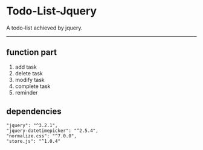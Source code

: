 # Todo-List-Jquery

A todo-list achieved by jquery.

***
## function part

1. add task
2. delete task
3. modify task
4. complete task
5. reminder

## dependencies
    "jquery": "^3.2.1",
    "jquery-datetimepicker": "^2.5.4",
    "normalize.css": "^7.0.0",
    "store.js": "^1.0.4"
